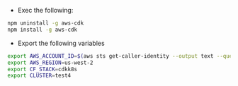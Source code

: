 * Exec the following:
```bash
npm uninstall -g aws-cdk
npm install -g aws-cdk
```
* Export the following variables
```bash
export AWS_ACCOUNT_ID=$(aws sts get-caller-identity --output text --query Account)
export AWS_REGION=us-west-2
export CF_STACK=cdkk8s
export CLUSTER=test4
```
